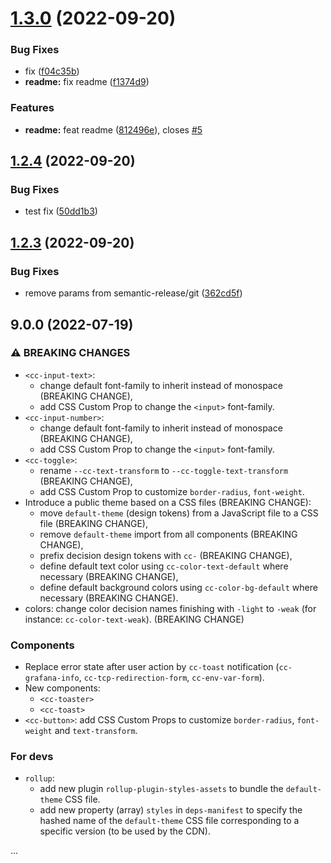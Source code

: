 # [1.3.0](https://github.com/CleverCloud/clever-components-test-ci/compare/1.2.4...1.3.0) (2022-09-20)


### Bug Fixes

* fix ([f04c35b](https://github.com/CleverCloud/clever-components-test-ci/commit/f04c35b633f16b469bab67cb80e3edb92ecfd83c))
* **readme:** fix readme ([f1374d9](https://github.com/CleverCloud/clever-components-test-ci/commit/f1374d9091d2e4ebaec885c5052355e93c738052))


### Features

* **readme:** feat readme ([812496e](https://github.com/CleverCloud/clever-components-test-ci/commit/812496e1f2b4df7ffe1af3e6c845684e8a6dd300)), closes [#5](https://github.com/CleverCloud/clever-components-test-ci/issues/5)

## [1.2.4](https://github.com/CleverCloud/clever-components-test-ci/compare/1.2.3...1.2.4) (2022-09-20)


### Bug Fixes

* test fix ([50dd1b3](https://github.com/CleverCloud/clever-components-test-ci/commit/50dd1b3a47b0b2c03a9ed47c3c01869baca7c450))

## [1.2.3](https://github.com/CleverCloud/clever-components-test-ci/compare/1.2.2...1.2.3) (2022-09-20)


### Bug Fixes

* remove params from semantic-release/git ([362cd5f](https://github.com/CleverCloud/clever-components-test-ci/commit/362cd5f4ad452c0426cdb112e2ef05da5003a375))


## 9.0.0 (2022-07-19)

### ⚠️ BREAKING CHANGES

* `<cc-input-text>`:
    * change default font-family to inherit instead of monospace (BREAKING CHANGE),
    * add CSS Custom Prop to change the `<input>` font-family.
* `<cc-input-number>`:
    * change default font-family to inherit instead of monospace (BREAKING CHANGE),
    * add CSS Custom Prop to change the `<input>` font-family.
* `<cc-toggle>`:
    * rename `--cc-text-transform` to `--cc-toggle-text-transform` (BREAKING CHANGE),
    * add CSS Custom Prop to customize `border-radius`, `font-weight`.
* Introduce a public theme based on a CSS files (BREAKING CHANGE):
    * move `default-theme` (design tokens) from a JavaScript file to a CSS file (BREAKING CHANGE),
    * remove `default-theme` import from all components (BREAKING CHANGE),
    * prefix decision design tokens with `cc-` (BREAKING CHANGE),
    * define default text color using `cc-color-text-default` where necessary (BREAKING CHANGE),
    * define default background colors using `cc-color-bg-default` where necessary (BREAKING CHANGE).
* colors: change color decision names finishing with `-light` to `-weak` (for instance: `cc-color-text-weak`). (BREAKING CHANGE)

### Components

* Replace error state after user action by `cc-toast` notification (`cc-grafana-info`, `cc-tcp-redirection-form`, `cc-env-var-form`).
* New components:
    * `<cc-toaster>`
    * `<cc-toast>`
* `<cc-button>`: add CSS Custom Props to customize `border-radius`, `font-weight` and `text-transform`.

### For devs

* `rollup`:
    * add new plugin `rollup-plugin-styles-assets` to bundle the `default-theme` CSS file.
    * add new property (array) `styles` in `deps-manifest` to specify the hashed name of the `default-theme` CSS file corresponding to a specific version (to be used by the CDN).

...
